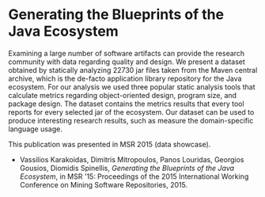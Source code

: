Generating the Blueprints of the Java Ecosystem
============

Examining a large number of software artifacts can provide the research community with data regarding quality and design. We present a dataset obtained by statically analyzing 22730 jar files taken from the Maven central archive, which is the de-facto application library repository for the Java ecosystem. For our analysis we used three popular static analysis tools that calculate metrics regarding object-oriented design, program size, and package design. The dataset contains the metrics results that every tool reports for every selected jar of the ecosystem. Our dataset can be used to produce interesting research results, such as measure the domain-specific language usage.

This publication was presented in MSR 2015 (data showcase).

- Vassilios Karakoidas, Dimitris Mitropoulos, Panos Louridas, Georgios Gousios, Diomidis Spinellis, _Generating the Blueprints of the Java Ecosystem_, in MSR '15: Proceedings of the 2015 International Working Conference on Mining Software Repositories, 2015.

